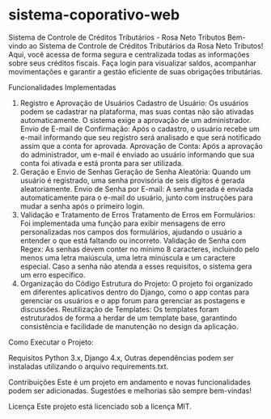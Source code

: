 # sistema-coporativo-web


Sistema de Controle de Créditos Tributários - Rosa Neto Tributos
Bem-vindo ao Sistema de Controle de Créditos Tributários da Rosa Neto Tributos! Aqui, você acessa de forma segura e centralizada todas as informações sobre seus créditos fiscais. Faça login para visualizar saldos, acompanhar movimentações e garantir a gestão eficiente de suas obrigações tributárias.

Funcionalidades Implementadas
1. Registro e Aprovação de Usuários
Cadastro de Usuário: Os usuários podem se cadastrar na plataforma, mas suas contas não são ativadas automaticamente. O sistema exige a aprovação de um administrador.
Envio de E-mail de Confirmação: Após o cadastro, o usuário recebe um e-mail informando que seu registro será analisado e que será notificado assim que a conta for aprovada.
Aprovação de Conta: Após a aprovação do administrador, um e-mail é enviado ao usuário informando que sua conta foi ativada e está pronta para ser utilizada.
2. Geração e Envio de Senhas
Geração de Senha Aleatória: Quando um usuário é registrado, uma senha provisória de seis dígitos é gerada aleatoriamente.
Envio de Senha por E-mail: A senha gerada é enviada automaticamente para o e-mail do usuário, junto com instruções para mudar a senha após o primeiro login.
3. Validação e Tratamento de Erros
Tratamento de Erros em Formulários: Foi implementada uma função para exibir mensagens de erro personalizadas nos campos dos formulários, ajudando o usuário a entender o que está faltando ou incorreto.
Validação de Senha com Regex: As senhas devem conter no mínimo 8 caracteres, incluindo pelo menos uma letra maiúscula, uma letra minúscula e um caractere especial. Caso a senha não atenda a esses requisitos, o sistema gera um erro específico.
4. Organização do Código
Estrutura do Projeto: O projeto foi organizado em diferentes aplicativos dentro do Django, como o app contas para gerenciar os usuários e o app forum para gerenciar as postagens e discussões.
Reutilização de Templates: Os templates foram estruturados de forma a herdar de um template base, garantindo consistência e facilidade de manutenção no design da aplicação.

Como Executar o Projeto:

Requisitos
Python 3.x,
Django 4.x,
Outras dependências podem ser instaladas utilizando o arquivo requirements.txt.


Contribuições
Este é um projeto em andamento e novas funcionalidades podem ser adicionadas. Sugestões e melhorias são sempre bem-vindas!

Licença
Este projeto está licenciado sob a licença MIT.
